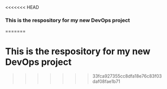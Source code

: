 <<<<<<< HEAD
### This is the respository for  my new DevOps project 
=======
# This is the respository for  my new DevOps project 
>>>>>>> 33fca927355cc8dfa18e76c83f03daf08fae1b71
